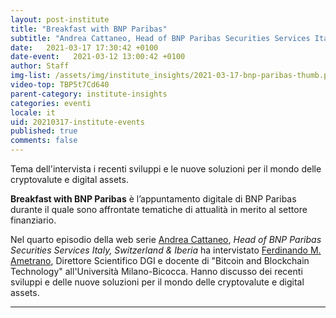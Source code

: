 ```yaml
---
layout: post-institute
title: "Breakfast with BNP Paribas"
subtitle: "Andrea Cattaneo, Head of BNP Paribas Securities Services Italy, Switzerland & Iberia, ha intervistato Ferdinando M. Ametrano."
date:   2021-03-17 17:30:42 +0100
date-event:   2021-03-12 13:00:42 +0100
author: Staff
img-list: /assets/img/institute_insights/2021-03-17-bnp-paribas-thumb.png
video-top: TBP5t7Cd640
parent-category: institute-insights
categories: eventi
locale: it
uid: 20210317-institute-events
published: true
comments: false
---
```

Tema dell'intervista i recenti sviluppi e le nuove soluzioni per il mondo delle cryptovalute e digital assets.

**Breakfast with BNP Paribas** è l’appuntamento digitale di BNP Paribas durante il quale sono affrontate tematiche di attualità in merito al settore finanziario.

Nel quarto episodio della web serie [Andrea Cattaneo](https://www.linkedin.com/in/andrea-cattaneo-9b75b829/), _Head of BNP Paribas Securities Services Italy, Switzerland & Iberia_ ha intervistato [Ferdinando M. Ametrano](http://ametrano.net/), Direttore Scientifico DGI e docente di "Bitcoin and Blockchain Technology" all'Università Milano-Bicocca.
Hanno discusso dei recenti sviluppi e delle nuove soluzioni per il mondo delle cryptovalute e digital assets.

---

